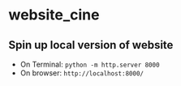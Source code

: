 # website_cine

## Spin up local version of website
- On Terminal: `python -m http.server 8000`
- On browser: `http://localhost:8000/`
